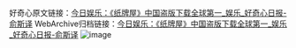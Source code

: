 好奇心原文链接：[今日娱乐：《纸牌屋》中国盗版下载全球第一_娱乐_好奇心日报-俞斯译](https://www.qdaily.com/articles/6992.html)
WebArchive归档链接：[今日娱乐：《纸牌屋》中国盗版下载全球第一_娱乐_好奇心日报-俞斯译](http://web.archive.org/web/20190623171554/https://www.qdaily.com/articles/6992.html)
![image](http://ww3.sinaimg.cn/large/007d5XDply1g3wbaxk161j30u039bb29)